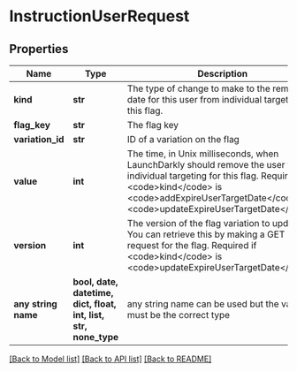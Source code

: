 # InstructionUserRequest


## Properties
Name | Type | Description | Notes
------------ | ------------- | ------------- | -------------
**kind** | **str** | The type of change to make to the removal date for this user from individual targeting for this flag. | 
**flag_key** | **str** | The flag key | 
**variation_id** | **str** | ID of a variation on the flag | 
**value** | **int** | The time, in Unix milliseconds, when LaunchDarkly should remove the user from individual targeting for this flag. Required if &lt;code&gt;kind&lt;/code&gt; is &lt;code&gt;addExpireUserTargetDate&lt;/code&gt; or &lt;code&gt;updateExpireUserTargetDate&lt;/code&gt;. | [optional] 
**version** | **int** | The version of the flag variation to update. You can retrieve this by making a GET request for the flag. Required if &lt;code&gt;kind&lt;/code&gt; is &lt;code&gt;updateExpireUserTargetDate&lt;/code&gt;. | [optional] 
**any string name** | **bool, date, datetime, dict, float, int, list, str, none_type** | any string name can be used but the value must be the correct type | [optional]

[[Back to Model list]](../README.md#documentation-for-models) [[Back to API list]](../README.md#documentation-for-api-endpoints) [[Back to README]](../README.md)



